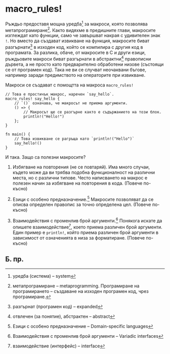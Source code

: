 # macro_rules!

Ръждьо предоставя мощна уредба[^system] за макроси, която позволява
метапрограмиране[^metaprogramming]. Както видяхме в предишните глави, макросите
изглеждат като функции, само че завършват накрая с удивителен знак `!`. Но
вместо да създават извикване на функция, макросите биват разгърнати[^expanded]
в изходен код, който се компилира с другия код в програмата. За разлика, обаче,
от макросите в C и други езици, ръждьовите макроси биват разгърнати в
абстрактни[^abstract] правописни дървета, а не просто като предварително
обработени низове (състоящи се от програмен код). Така не ви се случват
неочаквани бъгове, например заради предимството на операторите при извикване.

Макроси се създават с помощтта на макроса `macro_rules!`

```rust,editable
// Това е простичък макрос, наречен `say_hello`.
macro_rules! say_hello {
    // `()` означава, че макросът не приема аргументи.
    () => {
        // Макросът ще се разгърне както е съдържанието на този блок.
        println!("Hello!")
    };
}

fn main() {
    // Това извикване се рагръща като `println!("Hello")`
    say_hello!()
}
```

И така. Защо са полезни макросите?

1. Избягване на повторения (не се повтаряй). Има много случаи, където може да
   ви трябва подобна функционалност на различни места, но с различни типове.
   Често написването на макрос е полезен начин за избягване на повторения в
   кода. (Повече по-късно)

2. Езици с особено предназначение.[^DSL] Макросите позволяват да се
   описва определен правопис за точно определена цел. (Повече по-късно)

3. Взаимодействия с променлив брой аргументи.[^VI] Понякога искате да опишете
   взаимодействие[^interface], което приема различен брой аргументи. Един пример е
   `println!`, който приема различен брой аргументи в зависимост от означенията
   в низа за форматиране. (Повече по-късно)

## Б. пр.

[^system]: уредба (система) – system

[^metaprogramming]: метапрограмиране – metaprogramming. Програмиране на програмирането – създаване на изходен програмен код, чрез програмиране.

[^expanded]: разгърнат (програмен код) – expanded

[^abstract]: отвлечен (за понятие), абстрактен – abstract

[^DSL]: Езици с особено предназначение – Domain-specific languages

[^VI]: Взаимодействия с променлив брой аргументи – Variadic interfaces

[^interface]: взаимодействие (интерфейс) – interface

